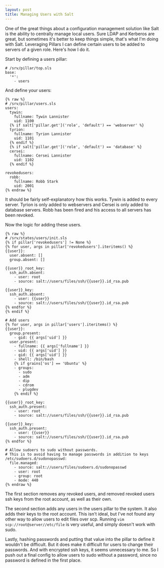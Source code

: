 ```yaml
---
layout: post
title: Managing Users with Salt
---
```


One of the great things about a configuration management solution like Salt is the ability to centrally manage local users. Sure LDAP and Kerberos are great, but sometimes it's better to keep things simple, that's what I'm doing with Salt. Leveraging Pillars I can define certain users to be added to servers of a given role. Here's how I do it.

Start by defining a users pillar:

```sls
# /srv/pillar/top.sls
base:
  '*':
    - users
```

And define your users:

```sls
{% raw %}
# /srv/pillar/users.sls
users:
  tywin:
    fullname: Tywin Lannister
    uid: 1100
  {% if salt['pillar.get']('role', 'default') == 'webserver' %}
  tyrion:
    fullname: Tyrion Lannister
    uid: 1101
  {% endif %}
  {% if salt['pillar.get']('role', 'default') == 'database' %}
  cersei:
    fullname: Cersei Lannister
    uid: 1102
  {% endif %}

revokedusers:
  robb:
    fullname: Robb Stark
    uid: 2001
{% endraw %}
```

It should be fairly self-explanatory how this works. Tywin is added to every server. Tyrion is only added to webservers and Cersei is only added to database servers. Robb has been fired and his access to all servers has been revoked.

Now the logic for adding these users.

```sls
{% raw %}
# /srv/states/users/init.sls
{% if pillar['revokedusers'] != None %}
{% for user, args in pillar['revokedusers'].iteritems() %}
{{user}}:
  user.absent: []
  group.absent: []

{{user}}_root_key:
  ssh_auth.absent:
    - user: root
    - source: salt://users/files/ssh/{{user}}.id_rsa.pub

{{user}}_key:
  ssh_auth.absent:
    - user: {{user}}
    - source: salt://users/files/ssh/{{user}}.id_rsa.pub
{% endfor %}
{% endif %}

# Add users
{% for user, args in pillar['users'].iteritems() %}
{{user}}:
  group.present:
    - gid: {{ args['uid'] }}
  user.present:
    - fullname: {{ args['fullname'] }}
    - uid: {{ args['uid'] }}
    - gid: {{ args['uid'] }}
    - shell: /bin/bash
    {% if grains['os'] == 'Ubuntu' %}
    - groups:
      - sudo
      - adm
      - dip
      - cdrom
      - plugdev
    {% endif %}

{{user}}_root_key:
  ssh_auth.present:
    - user: root
    - source: salt://users/files/ssh/{{user}}.id_rsa.pub

{{user}}_key:
  ssh_auth.present:
    - user: {{user}}
    - source: salt://users/files/ssh/{{user}}.id_rsa.pub
{% endfor %}

# Allow sudoers to sudo without passwords.
# This is to avoid having to manage passwords in addition to keys
/etc/sudoers.d/sudonopasswd:
  file.managed:
    - source: salt://users/files/sudoers.d/sudonopasswd
    - user: root
    - group: root
    - mode: 440
{% endraw %}
```

The first section removes any revoked users, and removed revoked users ssh keys from the root account, as well as their own.

The second section adds any users in the users pillar to the system. It also adds their keys to the root account. This isn't ideal, but I've not found any other way to allow users to edit files over scp. Running `vim scp://root@server//etc/file` is very useful, and simply doesn't work with sudo.

Lastly, hashing passwords and putting that value into the pillar to define it wouldn't be difficult. But it does make it difficult for users to change their passwords. And with encrypted ssh keys, it seems unnecessary to me. So I push out a final config to allow users to sudo without a password, since no password is defined in the first place.
